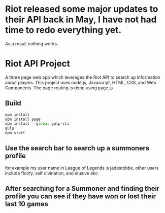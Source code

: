 # Riot released some major updates to their API back in May, I have not had time to redo everything yet.
As a result nothing works.

# Riot API Project
A three page web app which leverages the Riot API to search up information about players.
This project uses node.js, Javascript, HTML, CSS, and Web Components.
The page routing is done using page.js
## Build

```js
npm install
npm install page
npm install --global gulp-cli
gulp
npm start
```
## Use the search bar to search up a summoners profile
for example my user name in League of Legends is jadestobbe,
other users include floofy, self divination, and elusive eko

## After searching for a Summoner and finding their profile you can see if they have won or lost their last 10 games
